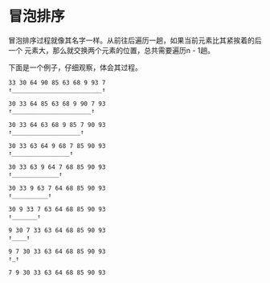 # 冒泡排序

冒泡排序过程就像其名字一样。从前往后遍历一趟，如果当前元素比其紧挨着的后一个
元素大，那么就交换两个元素的位置，总共需要遍历n - 1趟。

下面是一个例子，仔细观察，体会其过程。

    33 30 64 90 85 63 68 9 93 7
    ↑_________________________↑

    30 33 64 85 63 68 9 90 7 93
    ↑______________________↑

    30 33 64 63 68 9 85 7 90 93
    ↑___________________↑

    30 33 63 64 9 68 7 85 90 93
    ↑________________↑

    30 33 63 9 64 7 68 85 90 93
    ↑_____________↑

    30 33 9 63 7 64 68 85 90 93
    ↑__________↑

    30 9 33 7 63 64 68 85 90 93
    ↑_______↑

    9 30 7 33 63 64 68 85 90 93
    ↑____↑

    9 7 30 33 63 64 68 85 90 93
    ↑_↑

    7 9 30 33 63 64 68 85 90 93
